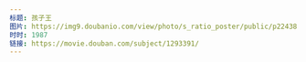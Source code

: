 ```yaml
---
标题: 孩子王
图片: https://img9.doubanio.com/view/photo/s_ratio_poster/public/p2243809766.jpg
时时: 1987
链接: https://movie.douban.com/subject/1293391/
---
```

